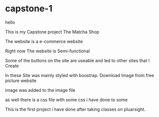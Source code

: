 # capstone-1

hello 

This is my Capstone project 
The Matcha Shop

The website is a e-commerce website

Right now The website is Semi-functional

Some of the buttons on the site are useable and led to other sites that I Create

In these Site was mainly styled with boostrap.
Download Image from free picture website

image was added to the image file 

as well there is a css file with some css i have done to some

This is the first project i have done after taking classes on pluarsight.



